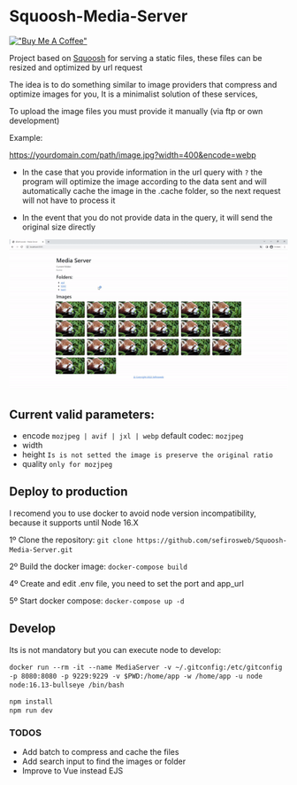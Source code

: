 # Squoosh-Media-Server

[!["Buy Me A Coffee"](https://www.buymeacoffee.com/assets/img/custom_images/orange_img.png)](https://www.buymeacoffee.com/sefirosweb)

Project based on [Squoosh](https://github.com/GoogleChromeLabs/squoosh) for serving a static files, these files can be resized and optimized by url request

The idea is to do something similar to image providers that compress and optimize images for you, It is a minimalist solution of these services,

To upload the image files you must provide it manually (via ftp or own development)

Example:

https://yourdomain.com/path/image.jpg?width=400&encode=webp

- In the case that you provide information in the url query with `?` the program will optimize the image according to the data sent and will automatically cache the image in the .cache folder, so the next request will not have to process it

- In the event that you do not provide data in the query, it will send the original size directly

![image](https://raw.githubusercontent.com/sefirosweb/Squoosh-Media-Server/master/docs/how_to.gif)

## Current valid parameters:

- encode `mozjpeg | avif | jxl | webp` default codec: `mozjpeg`
- width
- height `Is is not setted the image is preserve the original ratio`
- quality `only for mozjpeg`

## Deploy to production

I recomend you to use docker to avoid node version incompatibility, because it supports until Node 16.X

1º Clone the repository: `git clone https://github.com/sefirosweb/Squoosh-Media-Server.git`

2º Build the docker image: `docker-compose build`

4º Create and edit .env file, you need to set the port and app_url

5º Start docker compose: `docker-compose up -d`

## Develop

Its is not mandatory but you can execute node to develop:

```
docker run --rm -it --name MediaServer -v ~/.gitconfig:/etc/gitconfig -p 8080:8080 -p 9229:9229 -v $PWD:/home/app -w /home/app -u node node:16.13-bullseye /bin/bash
```

```
npm install
npm run dev
```

### TODOS

- Add batch to compress and cache the files
- Add search input to find the images or folder
- Improve to Vue instead EJS
